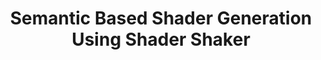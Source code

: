---
book: GPU PRO 6
title: Semantic Based Shader Generation Using Shader Shaker
authors: Delva Michael, Julien Hamaide, and Ramses Ladlani
link : https://smile.amazon.com/GPU-Pro-Advanced-Rendering-Techniques/dp/1482264617
image: gpupro6.jpg
---